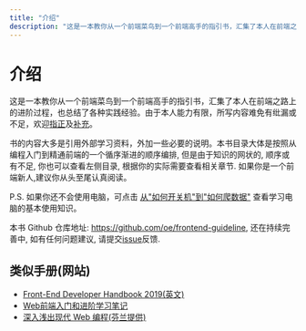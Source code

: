 ```yaml
---
title: "介绍"
description: "这是一本教你从一个前端菜鸟到一个前端高手的指引书，汇集了本人在前端之路上的进阶过程，也总结了各种实践经验。由于本人能力有限，所写内容难免有纰漏或不足，欢迎[指正](https://github.com/oe/frontend-guideline/issues)及[补充](https://github.com/oe/frontend-guideline/pulls)。"
---
```



# 介绍

这是一本教你从一个前端菜鸟到一个前端高手的指引书，汇集了本人在前端之路上的进阶过程，也总结了各种实践经验。由于本人能力有限，所写内容难免有纰漏或不足，欢迎[指正](https://github.com/oe/frontend-guideline/issues)及[补充](https://github.com/oe/frontend-guideline/pulls)。

书的内容大多是引用外部学习资料，外加一些必要的说明。本书目录大体是按照从编程入门到精通前端的一个循序渐进的顺序编排, 但是由于知识的网状的, 顺序或有不足, 你也可以查看左侧目录, 根据你的实际需要查看相关章节. 如果你是一个前端新人,建议你从头至尾认真阅读。

P.S. 如果你还不会使用电脑，可点击 [从"如何开关机"到"如何爬数据"](https://www.zhihu.com/question/352321370/answer/989335660) 查看学习电脑的基本使用知识。

本书 Github 仓库地址: <https://github.com/oe/frontend-guideline>, 还在持续完善中, 如有任何问题建议, 请提交[issue](https://github.com/oe/frontend-guideline/issues)反馈.

<!-- 前端知识图谱, 截取自[developer-roadmap](https://github.com/kamranahmedse/developer-roadmap)(web 开发者学习路线图)中的 web 前端开发部分.

![前端知识图谱](./frontend.png) -->



## 类似手册(网站)
- [Front-End Developer Handbook 2019(英文)](https://frontendmasters.com/books/front-end-handbook/2019/)
- [Web前端入门和进阶学习笔记](https://github.com/qianguyihao/Web)
- [深入浅出现代 Web 编程(芬兰提供)](https://fullstackopen.com/zh/)